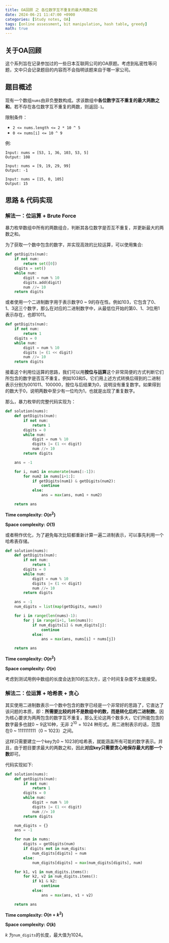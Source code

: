 ```yaml
---
title: OA回顾 之 各位数字互不重复的最大两数之和
date: 2024-06-21 11:47:00 +0900
categories: [Study notes, OA]
tags: [online assessment, bit manipulation, hash table, greedy]
math: true
---
```


## 关于OA回顾

这个系列旨在记录参加过的一些日本互联网公司的OA原题。考虑到私密性等问题，文中只会记录题目的内容而不会指明该题来自于哪一家公司。

## 题目概述

现有一个数组`nums`由非负整数构成。求该数组中**各位数字互不重复的最大两数之和**。若不存在各位数字互不重复的两数，则返回`-1`。

限制条件：
- `2 <= nums.length <= 2 * 10 ^ 5`
- `0 <= nums[i] <= 10 ^ 9`

例:
```
Input: nums = [53, 1, 36, 103, 53, 5]
Output: 108

Input: nums = [9, 19, 29, 99]
Output: -1

Input: nums = [15, 0, 105]
Output: 15
```

## 思路 & 代码实现

### 解法一：位运算 + Brute Force

暴力枚举数组中所有的两数组合，判断其各位数字是否互不重复，并更新最大的两数之和。

为了获取一个数中包含的数字，并实现高效的比较运算，可以使用集合:

```python
def getDigits(num):
    if not num:
        return set([0])
    digits = set()
    while num:
        digit = num % 10
        digits.add(digit)
        num //= 10
    return digits
```

或者使用一个二进制数字用于表示数字0 ~ 9的存在性。例如103，它包含了0、1、3这三个数字，那么在对应的二进制数字中，从最低位开始的第0、1、3位用1表示存在，也即1011。

```python
def getDigits(num):
    if not num:
        return 1
    digits = 0
    while num:
        digit = num % 10
        digits |= (1 << digit)
        num //= 10
    return digits
```

接着这个利用位运算的思路，我们可以用**按位与运算**这个非常简便的方式判断它们所包含的数字是否互不重复。例如103和5，它们用上述方式转换后得到的二进制表示分别为001011、100000，按位与后结果为0，说明没有重复数字。如果得到的数大于0，说明两数中至少有一位均为1，也就是出现了重复数字。

那么，暴力枚举的完整代码实现为：

```python
def solution(nums):
    def getDigits(num):
        if not num:
            return 1
        digits = 0
        while num:
            digit = num % 10
            digits |= (1 << digit)
            num //= 10
        return digits

    ans = -1

    for i, num1 in enumerate(nums[:-1]):
        for num2 in nums[i+1:]:
            if getDigits(num1) & getDigits(num2):
                continue
            else:
                ans = max(ans, num1 + num2)

    return ans
```

**Time complexity:** <strong> $O(n ^ 2)$ </strong>

**Space complexity:** <strong> $O(1)$ </strong>

或者稍作优化，为了避免每次比较都重新计算一遍二进制表示，可以事先利用一个哈希表存储。

```python
def solution(nums):
    def getDigits(num):
        if not num:
            return 1
        digits = 0
        while num:
            digit = num % 10
            digits |= (1 << digit)
            num //= 10
        return digits

    ans = -1
    num_digits = list(map(getDigits, nums))

    for i in range(len(nums)-1):
        for j in range(i+1, len(nums)):
            if num_digits[i] & num_digits[j]:
                continue
            else:
                ans = max(ans, nums[i] + nums[j])

    return ans
```

**Time complexity:** <strong> $O(n ^ 2)$ </strong>

**Space complexity:** <strong> $O(n)$ </strong>

考虑到测试用例中数组的长度会达到10的五次方，这个时间复杂度不太能接受。

### 解法二：位运算 + 哈希表 + 贪心

其实使用二进制数表示一个数中包含的数字已经是一个非常好的思路了，它直达了该问题的本质，即：**所需要比较的并不是数组中的数，而是转化后的二进制数**。因为核心要求为两两包含的数字互不重复，那么无论这两个数多大，它们所能包含的数字最多也就0 ~ 9这10种，无非 $2 ^ {10} = 1024$ 种形式。用二进制表示的话，范围在0 ~ 1111111111（0 ~ 1023）之间。 

这样只需要建立一个key为0 ~ 1023的哈希表，就能涵盖所有可能的数字表示。并且，由于题目要求最大的两数之和，因此**对应key只需要贪心地保存最大的那一个数**即可。

代码实现如下:

```python
def solution(nums):
    def getDigits(num):
        if not num:
            return 1
        digits = 0
        while num:
            digit = num % 10
            digits |= (1 << digit)
            num //= 10
        return digits

    num_digits = {}
    ans = -1

    for num in nums:
        digits = getDigits(num)
        if digits not in num_digits:
            num_digits[digits] = num
        else:
            num_digits[digits] = max(num_digits[digits], num)

    for k1, v1 in num_digits.items():
        for k2, v2 in num_digits.items():
            if k1 & k2:
                continue
            else:
                ans = max(ans, v1 + v2)

    return ans
```

**Time complexity:** <strong> $O(n + k ^ 2)$ </strong>

**Space complexity:** <strong> $O(k)$ </strong>

$k$ 为`num_digits`的长度，最大值为1024。
